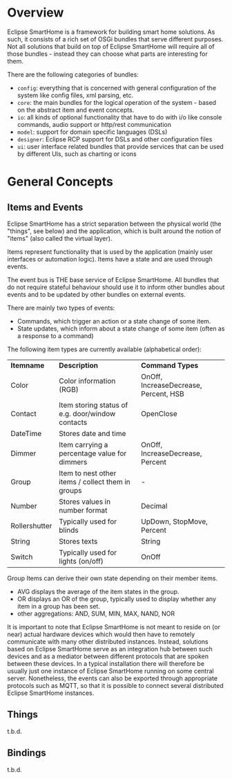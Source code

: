 # Overview

Eclipse SmartHome is a framework for building smart home solutions. As such, it consists of a rich set of OSGi bundles that serve different purposes. Not all solutions that build on top of Eclipse SmartHome will require all of those bundles - instead they can choose what parts are interesting for them.

There are the following categories of bundles:

 - `config`: everything that is concerned with general configuration of the system like config files, xml parsing, etc.	
 - `core`: the main bundles for the logical operation of the system - based on the abstract item and event concepts.
 - `io`: all kinds of optional functionality that have to do with i/o like console commands, audio support or http/rest communication
 - `model`: support for domain specific languages (DSLs) 
 - `designer`: Eclipse RCP support for DSLs and other configuration files
 - `ui`: user interface related bundles that provide services that can be used by different UIs, such as charting or icons
  
# General Concepts
 
## Items and Events

Eclipse SmartHome has a strict separation between the physical world (the "things", see below) and the application, which is built around the notion of "items" (also called the virtual layer).

Items represent functionality that is used by the application (mainly user interfaces or automation logic). Items have a state and are used through events.
  
The event bus is THE base service of Eclipse SmartHome. All bundles that do not require stateful behaviour should use it to inform other bundles about events and to be updated by other bundles on external events.

There are mainly two types of events:

 - Commands, which trigger an action or a state change of some item.
 - State updates, which inform about a state change of some item (often as a response to a command)

The following item types are currently available (alphabetical order):

<table>
  <tr><td><b>Itemname</b></td><td><b>Description</b></td><td><b>Command Types</b></td></tr>
  <tr><td>Color</td><td>Color information (RGB)</td><td>OnOff, IncreaseDecrease, Percent, HSB</td></tr>
  <tr><td>Contact</td><td>Item storing status of e.g. door/window contacts</td><td>OpenClose</td></tr>
  <tr><td>DateTime</td><td>Stores date and time</td><td></td></tr>
  <tr><td>Dimmer</td><td>Item carrying a percentage value for dimmers</td><td>OnOff, IncreaseDecrease, Percent</td></tr>
  <tr><td>Group</td><td>Item to nest other items / collect them in groups</td><td>-</td></tr>
  <tr><td>Number</td><td>Stores values in number format</td><td>Decimal</td></tr>
  <tr><td>Rollershutter</td><td>Typically used for blinds</td><td>UpDown, StopMove, Percent</td></tr>
  <tr><td>String</td><td>Stores texts</td><td>String</td></tr>
  <tr><td>Switch</td><td>Typically used for lights (on/off)</td><td>OnOff</td></tr>
</table>

Group Items can derive their own state depending on their member items.

  - AVG displays the average of the item states in the group.
  - OR displays an OR of the group, typically used to display whether any item in a group has been set.
  - other aggregations:  AND, SUM, MIN, MAX, NAND, NOR
 
It is important to note that Eclipse SmartHome is not meant to reside on (or near) actual hardware devices which would then have to remotely communicate with many other distributed instances. Instead, solutions based on Eclipse SmartHome serve as an integration hub between such devices and as a mediator between different protocols that are spoken between these devices. In a typical installation there will therefore be usually just one instance of Eclipse SmartHome running on some central server. Nonetheless, the events can also be exported through appropriate protocols such as MQTT, so that it is possible to connect several distributed Eclipse SmartHome instances.


## Things

t.b.d.

## Bindings

t.b.d.
